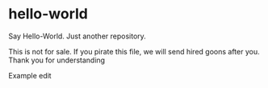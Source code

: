 # hello-world
Say Hello-World. Just another repository.

This is not for sale.
If you pirate this file, we will send hired goons after you.
Thank you for understanding

Example edit
